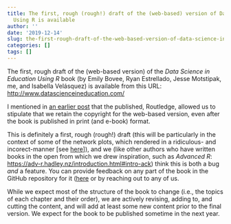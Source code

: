```yaml
---
title: The first, rough (rough!) draft of the (web-based) version of Data Science in Education
  Using R is available
author: ''
date: '2019-12-14'
slug: the-first-rough-draft-of-the-web-based-version-of-data-science-in-education-using-r-is-available
categories: []
tags: []
---
```


The first, rough draft of the (web-based version) of the *Data Science in Education Using R* book (by Emily Bovee, Ryan Estrellado, Jesse Motstipak, me, and Isabella Velásquez) is available from this URL: http://www.datascienceineducation.com/

I mentioned in [an earlier post](https://joshuamrosenberg.com/posts/introducing-data-science-in-education-using-r-forthcoming-2020/) that the published, Routledge, allowed us to stipulate that we retain the copyright for the web-based version, even after the book is published in print (and e-book) format.

This is definitely a first, rough (rough!) draft (this will be particularly in the context of some of the network plots, which rendered in a ridiculous- and incorect-manner [see [here](https://www.datascienceineducation.com/walkthrough-sna.html#plotting-the-network)]), and we (like other authors who have written books in the open from which we drew inspiration, such as *Advanced R*: https://adv-r.hadley.nz/introduction.html#intro-ack) think this is both a bug *and* a feature. You can provide feedback on any part of the book in the GitHub repository for it ([here](https://github.com/data-edu/data-science-in-education) or by reaching out to any of us. 

While we expect most of the structure of the book to change (i.e., the topics of each chapter and their order), we are actively revising, adding to, and cutting the content, and will add at least some new content prior to the final version. We expect for the book to be published sometime in the next year.